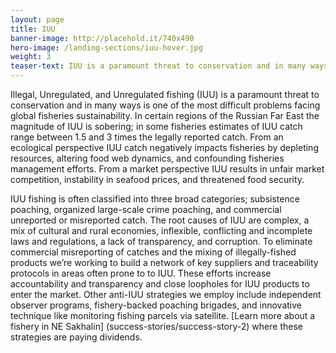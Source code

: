 ```yaml
---
layout: page 
title: IUU 
banner-image: http://placehold.it/740x490
hero-image: /landing-sections/iuu-hover.jpg
weight: 3
teaser-text: IUU is a paramount threat to conservation and in many ways is one of the most difficult problems facing global fisheries sustainability. To eliminate commercial misreporting of catches and the mixing of illegally-fished products we’re working to build a network of key suppliers and traceability protocols in areas often prone to to IUU.
---
```

Illegal, Unregulated, and Unregulated fishing (IUU) is a paramount threat to conservation and in many ways is one of the most difficult problems facing global fisheries sustainability. In certain regions of the Russian Far East the magnitude of IUU is sobering; in some fisheries estimates of IUU catch range between 1.5 and 3 times the legally reported catch. From an ecological perspective IUU catch negatively impacts fisheries by depleting resources, altering food web dynamics, and confounding fisheries management efforts. From a market perspective IUU results in unfair market competition, instability in seafood prices, and threatened food security.

IUU fishing is often classified into three broad categories; subsistence poaching, organized large-scale crime poaching, and commercial unreported or misreported catch. The root causes of IUU are complex, a mix of cultural and rural economies, inflexible, conflicting and incomplete laws and regulations, a lack of transparency, and corruption. To eliminate commercial misreporting of catches and the mixing of illegally-fished products we’re working to build a network of key suppliers and traceability protocols in areas often prone to to IUU. These efforts increase accountability and transparency and close loopholes for IUU products to enter the market. Other anti-IUU strategies we employ include independent observer programs, fishery-backed poaching brigades, and innovative technique like monitoring fishing parcels via satellite. [Learn more about a fishery in NE Sakhalin] (success-stories/success-story-2) where these strategies are paying dividends.

